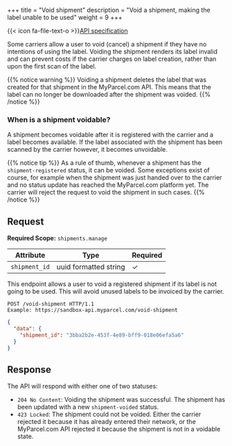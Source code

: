 +++
title = "Void shipment"
description = "Void a shipment, making the label unable to be used"
weight = 9
+++

{{< icon fa-file-text-o >}}[API specification](https://docs.myparcel.com/api-specification#/RPC/post_void_shipment)

Some carriers allow a user to void (cancel) a shipment if they have no intentions of using the label.
Voiding the shipment renders its label invalid and can prevent costs if the carrier charges on label creation, rather than upon the first scan of the label.

{{% notice warning %}}
Voiding a shipment deletes the label that was created for that shipment in the MyParcel.com API.
This means that the label can no longer be downloaded after the shipment was voided.
{{% /notice %}}

### When is a shipment voidable?
A shipment becomes voidable after it is registered with the carrier and a label becomes available. 
If the label associated with the shipment has been scanned by the carrier however, 
it becomes unvoidable. 

{{% notice tip %}}
As a rule of thumb, whenever a shipment has the `shipment-registered` status, it can be voided.
Some exceptions exist of course, for example when the shipment was just handed over to the carrier and no status update has reached the MyParcel.com platform yet.
The carrier will reject the request to void the shipment in such cases.
{{% /notice %}}

## Request

**Required Scope:** `shipments.manage`

| Attribute              | Type                     | Required |
|------------------------|--------------------------|----------|
| `shipment_id`          | uuid formatted string    | ✓        |

This endpoint allows a user to void a registered shipment if its label is not going to be used. This will avoid unused labels to be invoiced by the carrier.

```http
POST /void-shipment HTTP/1.1
Example: https://sandbox-api.myparcel.com/void-shipment
```

```json
{
  "data": {
    "shipment_id": "3bba2b2e-453f-4e89-bff9-018e06efa5a6"
  }
}
```

## Response

The API will respond with either one of two statuses:  

 - `204 No Content`: Voiding the shipment was successful. The shipment has been updated with a new `shipment-voided` status.
 - `423 Locked`: The shipment could not be voided. Either the carrier rejected it because it has already entered their network, 
 or the MyParcel.com API rejected it because the shipment is not in a voidable state.
